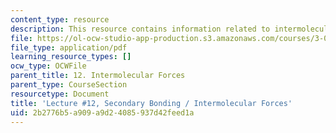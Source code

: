 ```yaml
---
content_type: resource
description: This resource contains information related to intermolecular forces.
file: https://ol-ocw-studio-app-production.s3.amazonaws.com/courses/3-091sc-introduction-to-solid-state-chemistry-fall-2010/2b2776b5a909a9d24085937d42feed1a_MIT3_091SCF09_lec12.pdf
file_type: application/pdf
learning_resource_types: []
ocw_type: OCWFile
parent_title: 12. Intermolecular Forces
parent_type: CourseSection
resourcetype: Document
title: 'Lecture #12, Secondary Bonding / Intermolecular Forces'
uid: 2b2776b5-a909-a9d2-4085-937d42feed1a
---
```

